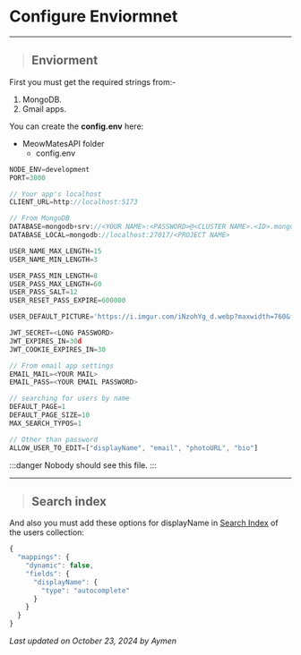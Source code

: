# Configure Enviormnet

---

> ## Enviorment

First you must get the required strings from:-

1. MongoDB.
2. Gmail apps.

You can create the **config.env** here:

- MeowMatesAPI folder
  - config.env

<!-- | Header 1 | Header 2 |
| -------- | -------- |
| Row 1    | Data     | -->

```javascript
NODE_ENV=development
PORT=3000

// Your app's localhost
CLIENT_URL=http://localhost:5173

// From MongoDB
DATABASE=mongodb+srv://<YOUR NAME>:<PASSWORD>@<CLUSTER NAME>.<ID>.mongodb.net/<PROJECT NAME>
DATABASE_LOCAL=mongodb://localhost:27017/<PROJECT NAME>

USER_NAME_MAX_LENGTH=15
USER_NAME_MIN_LENGTH=3

USER_PASS_MIN_LENGTH=8
USER_PASS_MAX_LENGTH=60
USER_PASS_SALT=12
USER_RESET_PASS_EXPIRE=600000

USER_DEFAULT_PICTURE='https://i.imgur.com/iNzohYg_d.webp?maxwidth=760&fidelity=grand'

JWT_SECRET=<LONG PASSWORD>
JWT_EXPIRES_IN=30d
JWT_COOKIE_EXPIRES_IN=30

// From email app settings
EMAIL_MAIL=<YOUR MAIL>
EMAIL_PASS=<YOUR EMAIL PASSWORD>

// searching for users by name
DEFAULT_PAGE=1
DEFAULT_PAGE_SIZE=10
MAX_SEARCH_TYPOS=1

// Other than password
ALLOW_USER_TO_EDIT=["displayName", "email", "photoURL", "bio"]
```

:::danger
Nobody should see this file.
:::

---

> ## Search index

And also you must add these options for displayName in [Search Index](https://www.mongodb.com/docs/atlas/atlas-search/tutorial/create-index/) of the users collection:

```javascript
{
  "mappings": {
    "dynamic": false,
    "fields": {
      "displayName": {
        "type": "autocomplete"
      }
    }
  }
}
```

_Last updated on October 23, 2024 by Aymen_
